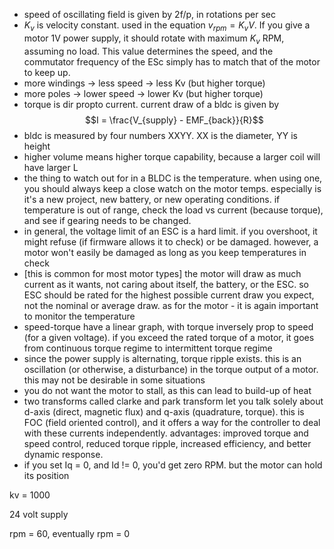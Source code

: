 *   speed of oscillating field is given by 2f/p, in rotations per sec
*   $K_v$ is velocity constant. used in the equation $v_{rpm} = K_v V$. If you give a motor 1V power supply, it should rotate with maximum $K_v$ RPM, assuming no load. This value determines the speed, and the commutator frequency of the ESc simply has to match that of the motor to keep up.
*   more windings -> less speed -> less Kv (but higher torque)
*   more poles -> lower speed -> lower Kv (but higher torque)
*   torque is dir propto current. current draw of a bldc is given by
    $$I = \frac{V_{supply} - EMF_{back}}{R}$$
*   bldc is measured by four numbers XXYY. XX is the diameter, YY is height
*   higher volume means higher torque capability, because a larger coil will have larger L
*   the thing to watch out for in a BLDC is the temperature. when using one, you should always keep a close watch on the motor temps. especially is it's a new project, new battery, or new operating conditions. if temperature is out of range, check the load vs current (because torque), and see if gearing needs to be changed.
*   in general, the voltage limit of an ESC is a hard limit. if you overshoot, it might refuse (if firmware allows it to check) or be damaged. however, a motor won't easily be damaged as long as you keep temperatures in check
*   [this is common for most motor types] the motor will draw as much current as it wants, not caring about itself, the battery, or the ESC. so ESC should be rated for the highest possible current draw you expect, not the nominal or average draw. as for the motor - it is again important to monitor the temperature
*   speed-torque have a linear graph, with torque inversely prop to speed (for a given voltage). if you exceed the rated torque of a motor, it goes from continuous torque regime to intermittent torque regime
*   since the power supply is alternating, torque ripple exists. this is an oscillation (or otherwise, a disturbance) in the torque output of a motor. this may not be desirable in some situations
*   you do not want the motor to stall, as this can lead to build-up of heat
*   two transforms called clarke and park transform let you talk solely about d-axis (direct, magnetic flux) and q-axis (quadrature, torque). this is FOC (field oriented control), and it offers a way for the controller to deal with these currents independently. advantages: improved torque and speed control, reduced torque ripple, increased efficiency, and better dynamic response.
*   if you set Iq = 0, and Id != 0, you'd get zero RPM. but the motor can hold its position


kv = 1000

24 volt supply

rpm = 60, eventually rpm = 0